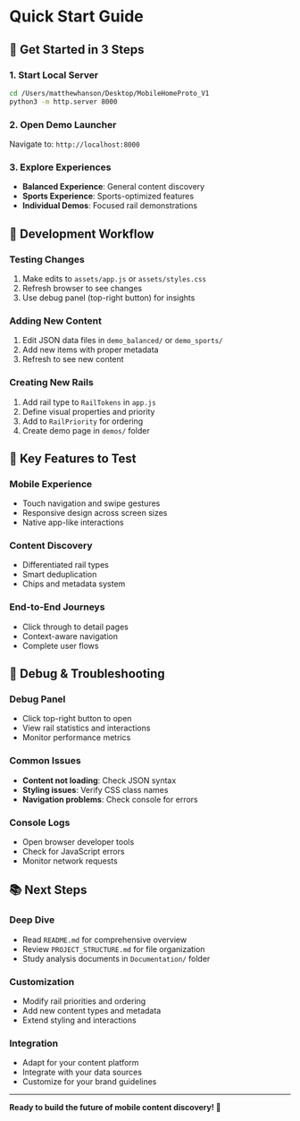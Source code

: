 # Quick Start Guide

## 🚀 Get Started in 3 Steps

### 1. Start Local Server
```bash
cd /Users/matthewhanson/Desktop/MobileHomeProto_V1
python3 -m http.server 8000
```

### 2. Open Demo Launcher
Navigate to: `http://localhost:8000`

### 3. Explore Experiences
- **Balanced Experience**: General content discovery
- **Sports Experience**: Sports-optimized features
- **Individual Demos**: Focused rail demonstrations

## 🔧 Development Workflow

### Testing Changes
1. Make edits to `assets/app.js` or `assets/styles.css`
2. Refresh browser to see changes
3. Use debug panel (top-right button) for insights

### Adding New Content
1. Edit JSON data files in `demo_balanced/` or `demo_sports/`
2. Add new items with proper metadata
3. Refresh to see new content

### Creating New Rails
1. Add rail type to `RailTokens` in `app.js`
2. Define visual properties and priority
3. Add to `RailPriority` for ordering
4. Create demo page in `demos/` folder

## 📱 Key Features to Test

### Mobile Experience
- Touch navigation and swipe gestures
- Responsive design across screen sizes
- Native app-like interactions

### Content Discovery
- Differentiated rail types
- Smart deduplication
- Chips and metadata system

### End-to-End Journeys
- Click through to detail pages
- Context-aware navigation
- Complete user flows

## 🐛 Debug & Troubleshooting

### Debug Panel
- Click top-right button to open
- View rail statistics and interactions
- Monitor performance metrics

### Common Issues
- **Content not loading**: Check JSON syntax
- **Styling issues**: Verify CSS class names
- **Navigation problems**: Check console for errors

### Console Logs
- Open browser developer tools
- Check for JavaScript errors
- Monitor network requests

## 📚 Next Steps

### Deep Dive
- Read `README.md` for comprehensive overview
- Review `PROJECT_STRUCTURE.md` for file organization
- Study analysis documents in `Documentation/` folder

### Customization
- Modify rail priorities and ordering
- Add new content types and metadata
- Extend styling and interactions

### Integration
- Adapt for your content platform
- Integrate with your data sources
- Customize for your brand guidelines

---

**Ready to build the future of mobile content discovery! 🎉**
